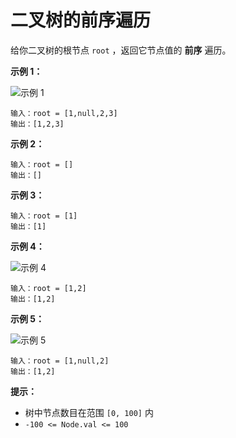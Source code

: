 # 二叉树的前序遍历

给你二叉树的根节点 `root` ，返回它节点值的 **前序** 遍历。

**示例 1：**

![示例 1](https://assets.leetcode.com/uploads/2020/09/15/inorder_1.jpg)

```()
输入：root = [1,null,2,3]
输出：[1,2,3]
```

**示例 2：**

```()
输入：root = []
输出：[]
```

**示例 3：**

```()
输入：root = [1]
输出：[1]
```

**示例 4：**

![示例 4](https://assets.leetcode.com/uploads/2020/09/15/inorder_5.jpg)

```()
输入：root = [1,2]
输出：[1,2]
```

**示例 5：**

![示例 5](https://assets.leetcode.com/uploads/2020/09/15/inorder_4.jpg)

```()
输入：root = [1,null,2]
输出：[1,2]
```

**提示：**

- 树中节点数目在范围 `[0, 100]` 内
- `-100 <= Node.val <= 100`
